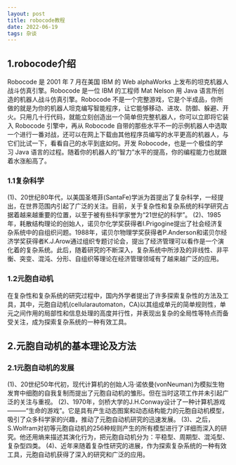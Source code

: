 ```yaml
---
layout: post
title: robocode教程
date: 2022-06-19
tags: 杂谈  
---
```


## 1.robocode介绍
 
 Robocode 是 2001 年 7 月在美国 IBM 的 Web alphaWorks 上发布的坦克机器人战斗仿真引擎。Robocode 是一位 IBM 的工程师 Mat Nelson 用 Java 语言所创造的机器人战斗仿真引擎。Robocode 不是一个完整游戏，它是个半成品，你所做的就是为你的机器人坦克编写智能程序，让它能够移动、进攻、防御、躲避、开火。只用几十行代码，就能立刻创造出一个简单但完整机器人，你可以立即将它装入 Robocode 引擎中，再从 Robocode 自带的那些水平不一的示例机器人中选取一个进行一番对战，还可以在网上下载由其他程序员编写的水平更高的机器人，与它们比试一下，看看自己的水平到底如何。开发 Robocode，也是一个极佳的学习 Java 语言的过程。随着你的机器人的”智力”水平的提高，你的编程能力也就跟着水涨船高了。


### 1.1复杂科学
(1)、20世纪80年代，以美国圣塔菲(SantaFe)学派为首提出了复杂科学，一经提出，在世界范围内引起了广泛的关注。目前，关于复杂性和复杂系统的科学研究占据着越来越重要的位置，以至于被有些科学家誉为“21世纪的科学”。
(2)、1985年，耗散结构理论的创始人，诺贝尔化学奖获得者I.Prigogine提出了社会经济复杂系统中的自组织问题。1988年，诺贝尔物理学奖获得者P.Anderson和诺贝尔经济学奖获得者K.J.Arow通过组织专题讨论会，提出了经济管理可以看作是一个演化着的复杂系统。此后，随着研究的不断深入，复杂系统中所涉及的非线性、非平衡、突变、混沌、分形、自组织等理论在经济管理领域有了越来越广泛的应用。

### 1.2元胞自动机
在复杂性和复杂系统的研究过程中，国内外学者提出了许多探索复杂性的方法及工具，其中，元胞自动机(cellularautomaton，CA)以其组成单元的简单规则性，单元之间作用的局部性和信息处理的高度并行性，并表现出复杂的全局性等特点而备受关注，成为探索复杂系统的一种有效工具。

## 2.元胞自动机的基本理论及方法

### 2.1元胞自动机的发展
(1)、20世纪50年代初，现代计算机的创始人冯·诺依曼(vonNeuman)为模拟生物发育中细胞的自我复制而提出了元胞自动机的雏形。但在当时这项工作并未引起广泛的关注与重视。
(2)、1970年，剑桥大学的J.H.Conway设计了一种计算机游戏———“生命的游戏”。它是具有产生动态图案和动态结构能力的元胞自动机模型，吸引了众多科学家的兴趣，推动了元胞自动机研究的迅速发展。
(3)、之后，S.Wolfram对初等元胞自动机的256种规则产生的所有模型进行了详细而深入的研究。他还用熵来描述其演化行为，把元胞自动机分为：平稳型、周期型、混沌型、复杂型四类。
(4)、近年来随着复杂性研究的进展，作为探索复杂系统的一种有效工具，元胞自动机获得了深入的研究和广泛的应用。
